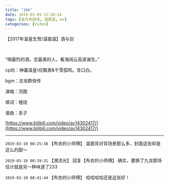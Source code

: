 ```yaml
---
title: "166"
date: 2019-03-09 12:28:14
tags: [金光布袋戏, 温狼温, mv]
categories: [Video]
---
```


<p>【2017年温皇生贺/温狼温】酒与剑</p> 


<p>&nbsp;</p> 
<p>“喝最烈的酒，恋最美的人，看海阔云高波澜生。”</p> 
<p>cp向：神蛊温皇\任飘渺&amp;千雪孤鸣。含口白。</p> 
<p>bgm：古龙群侠传&nbsp;&nbsp;</p> 
<p>演唱：河图&nbsp;</p> 
<p>填词：檀烧&nbsp;</p> 
<p>谱曲：丢子</p>

[https://www.bilibili.com/video/av14302417/](https://www.bilibili.com/video/av14302417/)

<!-- more -->

---

`2019-03-10 08:25:38` 【布衣的小师傅】 温狼背对背场景那么多，封面这张却是这么的甜～

`2019-03-10 08:39:31` 【溯流光】 回复【布衣的小师傅】 确实，要换了九龙那场估计就是另一种味道了233

`2019-03-10 08:41:44` 【布衣的小师傅】 哈哈哈哈还是这张好！
